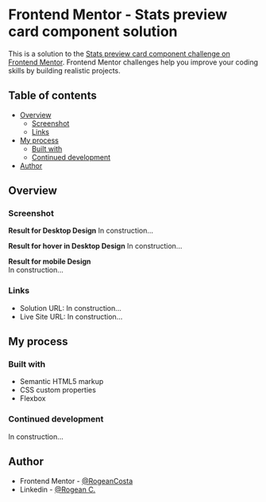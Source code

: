 # Frontend Mentor - Stats preview card component solution

This is a solution to the [Stats preview card component challenge on Frontend Mentor](https://www.frontendmentor.io/challenges/stats-preview-card-component-8JqbgoU62). Frontend Mentor challenges help you improve your coding skills by building realistic projects.

## Table of contents

- [Overview](#overview)
  - [Screenshot](#screenshot)
  - [Links](#links)
- [My process](#my-process)
  - [Built with](#built-with)
  - [Continued development](#continued-development)
- [Author](#author)

## Overview

### Screenshot

**Result for Desktop Design**
In construction...

<!-- ![](./design/product-preview-card-component-desktop-solution.PNG) -->

**Result for hover in Desktop Design**
In construction...

<!-- ![](./design/product-preview-card-component-desktop-hover-solution.PNG) -->

**Result for mobile Design** </br>
In construction...

<!-- ![](./design/product-preview-card-component-mobile-solution.PNG) -->

### Links

- Solution URL: In construction...
- Live Site URL: In construction...

## My process

### Built with

- Semantic HTML5 markup
- CSS custom properties
- Flexbox

### Continued development

In construction...

## Author

- Frontend Mentor - [@RogeanCosta](https://www.frontendmentor.io/profile/RogeanCosta)
- Linkedin - [@Rogean C.](https://www.linkedin.com/in/rogean-c-884a01b8)
